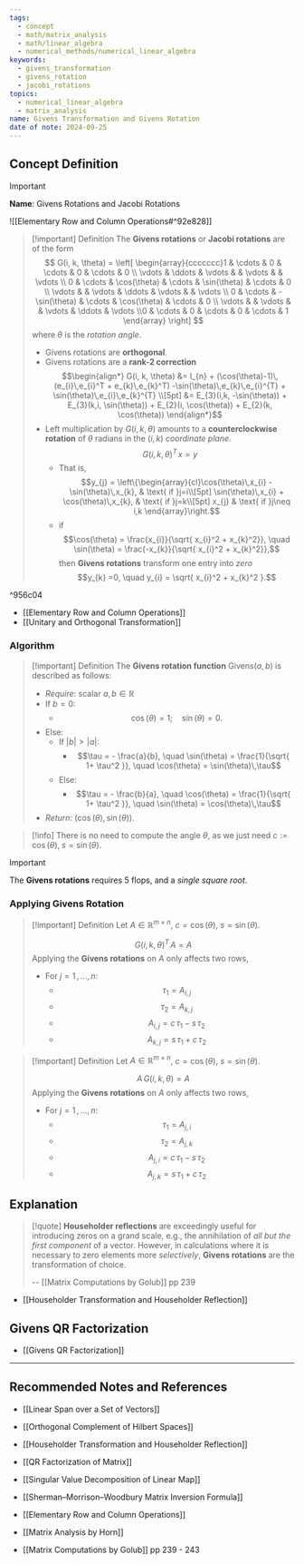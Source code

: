 ```yaml
---
tags:
  - concept
  - math/matrix_analysis
  - math/linear_algebra
  - numerical_methods/numerical_linear_algebra
keywords:
  - givens_transformation
  - givens_rotation
  - jacobi_rotations
topics:
  - numerical_linear_algebra
  - matrix_analysis
name: Givens Transformation and Givens Rotation
date of note: 2024-09-25
---
```


## Concept Definition

>[!important]
>**Name**: Givens Rotations and Jacobi Rotations

![[Elementary Row and Column Operations#^92e828]]


>[!important] Definition
>The **Givens rotations** or **Jacobi rotations** are of the form
>$$
>G(i, k, \theta) = \left[ \begin{array}{ccccccc}1 & \cdots & 0 & \cdots  & 0 & \cdots & 0 \\ \vdots & \ddots & \vdots &   & \vdots &  & \vdots \\ 0 & \cdots & \cos(\theta) & \cdots  & \sin(\theta) & \cdots & 0 \\ \vdots &  & \vdots & \ddots  & \vdots &  & \vdots \\ 0 & \cdots & -\sin(\theta) & \cdots  & \cos(\theta) & \cdots & 0 \\ \vdots &  & \vdots &   & \vdots & \ddots & \vdots \\0 & \cdots & 0 & \cdots  & 0 & \cdots & 1 \end{array} \right] 
>$$ 
>where $\theta$ is the *rotation angle*.
>- Givens rotations are **orthogonal**.
>- Givens rotations are a **rank-2 correction** $$\begin{align*} G(i, k, \theta) &= I_{n} + (\cos(\theta)-1)\,(e_{i}\,e_{i}^T + e_{k}\,e_{k}^T)  -\sin(\theta)\,e_{k}\,e_{i}^{T} + \sin(\theta)\,e_{i}\,e_{k}^{T} \\[5pt] &= E_{3}(i,k, -\sin(\theta)) + E_{3}(k,i, \sin(\theta)) + E_{2}(i, \cos(\theta)) + E_{2}(k, \cos(\theta)) \end{align*}$$ 
>- Left multiplication by $G(i,k,\theta)$ amounts to a **counterclockwise rotation** of $\theta$ radians in the $(i,k)$ *coordinate plane*. $$G(i,k, \theta)^{T}\,x = y$$ 
>	- That is, $$y_{j} = \left\{\begin{array}{cl}\cos(\theta)\,x_{i} - \sin(\theta)\,x_{k}, & \text{ if }j=i\\[5pt] \sin(\theta)\,x_{i} + \cos(\theta)\,x_{k}, & \text{ if }j=k\\[5pt] x_{j} & \text{ if }j\neq i,k \end{array}\right.$$
>	- if $$\cos(\theta) = \frac{x_{i}}{\sqrt{ x_{i}^2  + x_{k}^2}}, \quad \sin(\theta) = \frac{-x_{k}}{\sqrt{ x_{i}^2  + x_{k}^2}},$$ then **Givens rotations** transform one entry into *zero* $$y_{k} =0, \quad y_{i} = \sqrt{ x_{i}^2  + x_{k}^2 }.$$

^956c04

- [[Elementary Row and Column Operations]]
- [[Unitary and Orthogonal Transformation]]

### Algorithm

>[!important] Definition
>The **Givens rotation function** $\text{Givens}(a, b)$ is described as follows:
>- *Require*: scalar $a, b\in \mathbb{R}$
>- If $b =0$:
>	- $$\cos(\theta) = 1; \quad \sin(\theta) = 0.$$
>- Else:
>	- If $|b| > |a|$:
>		- $$\tau = - \frac{a}{b}, \quad \sin(\theta) = \frac{1}{\sqrt{ 1+ \tau^2 }}, \quad \cos(\theta) = \sin(\theta)\,\tau$$
>	- Else:
>		- $$\tau = - \frac{b}{a}, \quad \cos(\theta) = \frac{1}{\sqrt{ 1+ \tau^2 }}, \quad \sin(\theta) = \cos(\theta)\,\tau$$
>- *Return*: $(\cos(\theta), \sin(\theta))$.

>[!info]
>There is no need to compute the angle $\theta$, as we just need $c:= \cos(\theta), \; s=\sin(\theta).$


>[!important]
>The **Givens rotations** requires $5$ flops, and a *single square root*.

### Applying Givens Rotation

>[!important] Definition
>Let $A\in \mathbb{R}^{m\times n}$, $c= \cos (\theta)$, $s = \sin(\theta)$.
>
>$$G(i,k, \theta)^{T}\,A = A$$ Applying the **Givens rotations** on $A$ only affects two rows, 
>- For $j=1\,{,}\ldots{,}\,n$:
>	- $$\tau_{1} = A_{i,j}$$
>	- $$\tau_{2} = A_{k,j}$$
>	- $$A_{i,j} = c\,\tau_{1} - s\,\tau_{2}$$
>	- $$A_{k,j} = s\,\tau_{1} + c\,\tau_{2}$$

>[!important] Definition
>Let $A\in \mathbb{R}^{m\times n}$, $c= \cos (\theta)$, $s = \sin(\theta)$.
>
>$$A\,G(i,k, \theta) = A$$ Applying the **Givens rotations** on $A$ only affects two rows, 
>- For $j=1\,{,}\ldots{,}\,n$:
>	- $$\tau_{1} = A_{j,i}$$
>	- $$\tau_{2} = A_{j,k}$$
>	- $$A_{j,i} = c\,\tau_{1} - s\,\tau_{2}$$
>	- $$A_{j,k} = s\,\tau_{1} + c\,\tau_{2}$$



## Explanation

>[!quote]
>**Householder reflections** are exceedingly useful for introducing zeros on a grand scale, e.g., the annihilation of *all but the first component* of a vector. However, in calculations where it is necessary to zero elements more *selectively*, **Givens rotations** are the transformation of choice. 
>
>-- [[Matrix Computations by Golub]] pp 239

- [[Householder Transformation and Householder Reflection]]


## Givens QR Factorization

- [[Givens QR Factorization]]



-----------
##  Recommended Notes and References


- [[Linear Span over a Set of Vectors]]
- [[Orthogonal Complement of Hilbert Spaces]]

- [[Householder Transformation and Householder Reflection]]
- [[QR Factorization of Matrix]]
- [[Singular Value Decomposition of Linear Map]]

- [[Sherman–Morrison–Woodbury Matrix Inversion Formula]]

- [[Elementary Row and Column Operations]]

- [[Matrix Analysis by Horn]]
- [[Matrix Computations by Golub]] pp 239 - 243